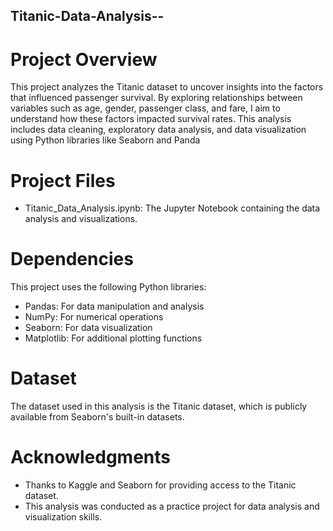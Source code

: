## Titanic-Data-Analysis--

# Project Overview
This project analyzes the Titanic dataset to uncover insights into the factors that influenced passenger survival. By exploring relationships between variables such as age, gender, passenger class, and fare, I aim to understand how these factors impacted survival rates. This analysis includes data cleaning, exploratory data analysis, and data visualization using Python libraries like Seaborn and Panda

# Project Files
* Titanic_Data_Analysis.ipynb: The Jupyter Notebook containing the data analysis and visualizations.

# Dependencies
This project uses the following Python libraries:
* Pandas: For data manipulation and analysis
* NumPy: For numerical operations
* Seaborn: For data visualization
* Matplotlib: For additional plotting functions

# Dataset
The dataset used in this analysis is the Titanic dataset, which is publicly available from Seaborn's built-in datasets.

# Acknowledgments
* Thanks to Kaggle and Seaborn for providing access to the Titanic dataset.
* This analysis was conducted as a practice project for data analysis and visualization skills.
